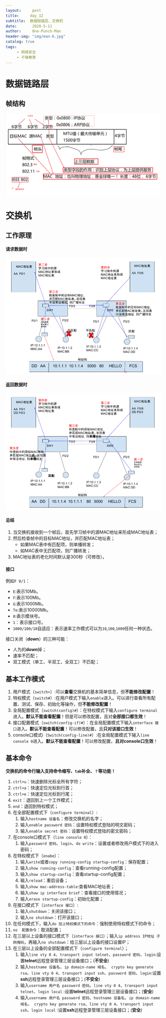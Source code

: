 ```yaml
---
layout:     post
title:     day_12
subtitle:  数据链路层、交换机
date:       2020-5-11
author:     One-Punch-Man
header-img: "img/man-6.jpg"
catalog: true
tags: 
     - 网络安全
     - 千锋教育
---
```


# 数据链路层

## 帧结构

![frame](\img\day_12_01.png)

# 交换机

## 工作原理

#### 请求数据时

![](\img\day_12_02.png)

#### 返回数据时

![](\img\day_12_03.png)

#### 总结

1. 当交换机接收到一个帧后，首先学习帧中的源MAC地址来形成MAC地址表；
2. 然后检查帧中的目标MAC地址，并匹配MAC地址表；
   - 如果MAC表中有匹配项，则单播转发；
   - 如MAC表中无匹配项，则广播转发；
3. MAC地址表的老化时间默认是300秒（可修改）。

#### 接口

例如`F 0/1`：

- `E`:表示10Mb。
- `F`:表示100Mb。
- `G`:表示1000Mb。
- `Te`:表示10000Mb。
- `0`:表示模块号。
- `1`：表示接口号。
- `1000/100/10`自适应：表示速率工作模式可以为`10`,`100`,`1000`任何一种状态。

接口关闭（**down**）的三种可能：

- 人为的**down**掉；
- 速率不匹配；
- 双工模式（单工、半双工、全双工）不匹配；

## 基本工作模式

1. 用户模式（`switch>`）:可以**查看**交换机的基本简单信息，但**不能修改配置**！
2. 特权模式（`switch#`）:在用户模式下输入`enable`进入。可以进行查看所有配置、测试、保存、初始化等操作，但**不能修改配置**！
3. 全局配置模式（`switch(config)#`）：在特权模式下输入`configure terminal`进入。**默认不能查看配置**！但是可以修改配置，且对**全部接口都生效**！
4. 接口配置模式（`switch(config-if)#`）：在全局配置模式下输入`interface 接口`进入。**默认不能查看配置**！可以修改配置，且**只对该接口生效**！
5. console口模式i（`Switch(config-line)#`）:在全局配置模式下输入`line console 0`进入。**默认不能查看配置**！可以修改配置，**且对console口生效**！

## 基本命令

**交换机的命令行输入支持命令缩写、`tab`补全、`？`等功能！**

1. `ctrl+u`：快速删除光标全所有字符；
2. `ctrl+a`：快速定位光标到行首；
3. `ctrl+e`：快速定位光标到行尾；
4. `exit`：退回到上一个工作模式；
5. `end`：退回到特权模式；
6. 在全部配置模式下（`configure terminal`）:
   1. 输入`hostname 设备名`：修改交换机的名字；
   2. 输入`enable password 密码`：设置特权模式登陆的明文密码；
   3. 输入`enable secret 密码`：设置特权模式登陆的密文密码；
7. 在console口模式下（`line console 0`）：
   1. 输入`password 密码`、`login`、`do write`：设置或者修改用户模式下的进入密码；
8. 在特权模式下（`enabe`）：
   1. 输入`write`或者`copy running-config startup-config`：保存配置；
   2. 输入`show running-config`：查看running-config配置；
   3. 输入`show startup-config`：查看startup-config配置；
   4. 输入`reload`：重启设备；
   5. 输入`show mac-address-table`:查看MAC地址表；
   6. 输入`show ip interface brief`：查看接口的使用情况；
   7. 输入`erase startup-config`：初始化配置；
9. 在接口模式下（`interface 接口`）:
   1. 输入`shutdown`：关闭该接口；
   2. 输入`no shutdown`：打开该接口；
10. 在任何模式下，输入`do 加上特权模式下的命令`：强制使用特权模式下的命令；
11. `no  配置命令`：取消配置；
12. 在三层以上设备的接口模式下（`interface 接口`）；输入`ip address IP地址 子网掩码`，再输入`no shutdown`：给三层以上设备的接口设置IP；
13. 在三层以上设备的全部配置模式下（`configure terminal`）；
    1. 输入`line vty 0 4`、`transport input telnet`、`password 密码`、`login`:设置**telnet**远程登录管理三层设备接口；(**不安全**)
    2. 输入`hostname 设备名`、`ip domain-name 域名`、`  crypto key generate rsa `、`line vty 0 4`、`transport input ssh`、`password 密码`、`login`:设置**ssh**远程登录管理三层设备接口；(**不安全**)
    3. 输入`username 用户名 password 密码`、`line vty 0 4`、`transport input telnet`、`login local` :设置**telnet**远程登录管理三层设备接口；(**安全**)
    4. 输入`username 用户名 password 密码`、`hostname 设备名`、`ip domain-name 域名`、`  crypto key generate rsa `、`line vty 0 4`、`transport input ssh`、`login local` :设置**ssh**远程登录管理三层设备接口；(**安全**)

